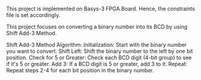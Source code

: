 This project is implemented on Basys-3 FPGA Board. Hence, the constraints file is set accordingly.


This project focuses on converting a binary number into its BCD by using Shift Add-3 Method. 

Shift Add-3 Method Algorithm:
Initialization:         Start with the binary number you want to convert. 
Shift Left:             Shift the binary number to the left by one bit position. 
Check for 5 or Greater: Check each BCD digit (4-bit group) to see if it's 5 or greater. 
Add 3:                  If a BCD digit is 5 or greater, add 3 to it. 
Repeat:                 Repeat steps 2-4 for each bit position in the binary number. 